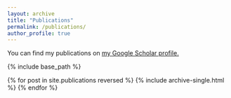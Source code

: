 ```yaml
---
layout: archive
title: "Publications"
permalink: /publications/
author_profile: true
---
```


You can find my publications on <u><a href="https://scholar.google.com/citations?user=DJWJY7EAAAAJ&hl=en">my Google Scholar profile</a>.</u>

{% include base_path %}

{% for post in site.publications reversed %}
  {% include archive-single.html %}
{% endfor %}
